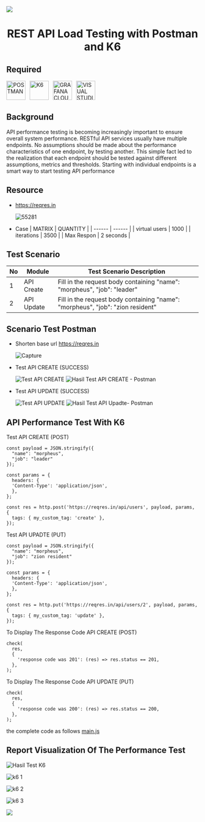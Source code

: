 ![](https://i.imgur.com/waxVImv.png)

<h1 align="center">REST API Load Testing with Postman and K6</h1>

## Required

<a href="https://www.postman.com/downloads/"><img src="https://upload.wikimedia.org/wikipedia/commons/c/c2/Postman_%28software%29.png" alt="POSTMAN" height="50"></a>&ensp;
<a href="https://k6.io/"><img src="https://upload.wikimedia.org/wikipedia/commons/thumb/e/ef/K6-logo.svg/1058px-K6-logo.svg.png" alt="K6" height="50"></a>&ensp;
<a href="https://grafana.com/products/cloud/k6/?src=k6io"><img src="https://upload.wikimedia.org/wikipedia/commons/thumb/a/a1/Grafana_logo.svg/1200px-Grafana_logo.svg.png" alt="GRAFANA CLOUD" height="50"></a>&ensp;
<a href="https://code.visualstudio.com/download"><img src="https://www.shanebart.com/wp-content/uploads/2019/05/5k4h36j3h4j.png" alt="VISUAL STUDIO CODE" height="50"></a>

## Background

API performance testing is becoming increasingly important to ensure overall system performance. RESTful API services usually have multiple endpoints. No assumptions should be made about the performance characteristics of one endpoint, by testing another. This simple fact led to the realization that each endpoint should be tested against different assumptions, metrics and thresholds. Starting with individual endpoints is a smart way to start testing API performance

## Resource

- https://reqres.in

  ![55281](https://github.com/SyrMtng/REST-API-Load-Testing-with-K6/assets/114982520/7de5690a-fe47-4bc9-b07f-3fd61af0f93c)

- Case
  | MATRIX | QUANTITY |
  | ------ | ------ |
  | virtual users | 1000 |
  | iterations | 3500 |
  | Max Respon | 2 seconds |

## Test Scenario

  | No | Module | Test Scenario Description |
  | ------ | ------ | ------ |
  | 1 | API Create | Fill in the request body containing "name": "morpheus", "job": "leader" |
  | 2 | API Update | Fill in the request body containing "name": "morpheus", "job": "zion resident" |

## Scenario Test Postman

- Shorten base url https://reqres.in

  ![Capture](https://github.com/SyrMtng/REST-API-Load-Testing-with-K6/assets/114982520/14cd9fd6-544b-415a-a5df-788b69143494)

- Test API CREATE (SUCCESS)
  
  ![Test API CREATE](https://github.com/SyrMtng/REST-API-Load-Testing-with-K6/assets/114982520/31e72780-edbf-4dce-a40f-c6da340d173f)
  ![Hasil Test API CREATE - Postman](https://github.com/SyrMtng/REST-API-Load-Testing-with-K6/assets/114982520/2ed1df4d-a541-4a55-a421-9e9796ee442f)
  
- Test API UPDATE (SUCCESS)

  ![Test API UPDATE](https://github.com/SyrMtng/REST-API-Load-Testing-with-K6/assets/114982520/cfd66347-f6d3-43ee-9dea-5d9ec307f0a9)
  ![Hasil Test API Upadte- Postman](https://github.com/SyrMtng/REST-API-Load-Testing-with-K6/assets/114982520/2b670d05-5b60-40a5-b679-28c3cd16d867)

## API Performance Test With K6

Test API CREATE (POST)

```
const payload = JSON.stringify({
  "name": "morpheus",
  "job": "leader"
});

const params = {
  headers: {
  'Content-Type': 'application/json',
  },
};

const res = http.post('https://reqres.in/api/users', payload, params, {
  tags: { my_custom_tag: 'create' },
});
```

Test API UPADTE (PUT)

```
const payload = JSON.stringify({
  "name": "morpheus",
  "job": "zion resident"
});

const params = {
  headers: {
  'Content-Type': 'application/json',
  },
};

const res = http.put('https://reqres.in/api/users/2', payload, params, {
  tags: { my_custom_tag: 'update' },
});
```

To Display The Response Code API CREATE (POST)

```
check(
  res,
  {
    'response code was 201': (res) => res.status == 201,
  },
);
```

To Display The Response Code API UPDATE (PUT)

```
check(
  res,
  {
    'response code was 200': (res) => res.status == 200,
  },
);
```

the complete code as follows <a href="https://github.com/SyrMtng/REST-API-Load-Testing-with-K6/blob/main/Main.js">main.js</a>

## Report Visualization Of The Performance Test

![Hasil Test K6](https://github.com/SyrMtng/REST-API-Load-Testing-with-K6/assets/114982520/3be4cb8e-be65-4cec-8db4-d2a04c732928)

![k6 1](https://github.com/SyrMtng/REST-API-Load-Testing-with-K6/assets/114982520/85ce2e89-941d-4ee1-9ff5-b90000f84779)

![k6 2](https://github.com/SyrMtng/REST-API-Load-Testing-with-K6/assets/114982520/28e0b0c9-77cf-4683-bbcc-a1329197732d)

![k6 3](https://github.com/SyrMtng/REST-API-Load-Testing-with-K6/assets/114982520/b1f35aac-b7a5-46ad-928e-e5fa8413de09)

![](https://i.imgur.com/waxVImv.png)
